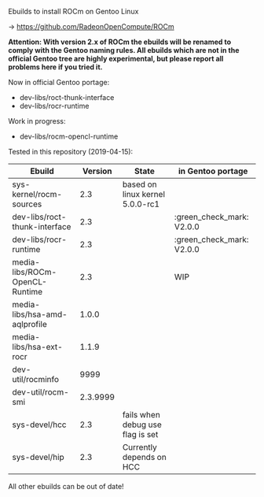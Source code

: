 Ebuilds to install ROCm on Gentoo Linux

-> https://github.com/RadeonOpenCompute/ROCm

**Attention: With version 2.x of ROCm the ebuilds will be renamed to comply with the Gentoo naming rules. All ebuilds which are not in the official Gentoo tree are highly experimental, but please report all problems here if you tried it.**

Now in official Gentoo portage:
 - dev-libs/roct-thunk-interface
 - dev-libs/rocr-runtime

Work in progress:
 - dev-libs/rocm-opencl-runtime

Tested in this repository (2019-04-15):

|Ebuild|Version|State|in Gentoo portage|
|---|---|---|---|
|sys-kernel/rocm-sources| 2.3 | based on linux kernel 5.0.0-rc1 | 
|dev-libs/roct-thunk-interface| 2.3 |  | :green_check_mark: V2.0.0 |
|dev-libs/rocr-runtime| 2.3 | | :green_check_mark: V2.0.0 |
|media-libs/ROCm-OpenCL-Runtime| 2.3 | | WIP |
|media-libs/hsa-amd-aqlprofile| 1.0.0 | | |
|media-libs/hsa-ext-rocr| 1.1.9 | ||
|dev-util/rocminfo| 9999 | | |
|dev-util/rocm-smi| 2.3.9999 | | |
|sys-devel/hcc| 2.3 | fails when debug use flag is set | |
|sys-devel/hip| 2.3 | Currently depends on HCC | |

All other ebuilds can be out of date!
